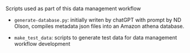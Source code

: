 Scripts used as part of this data management workflow

- `generate-database.py`: initially writen by chatGPT with prompt by ND Olson, compiles metadata json files into an Amazon athena database.

- `make_test_data`: scripts to generate test data for data management workflow development
